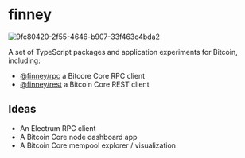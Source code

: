 # finney

![9fc80420-2f55-4646-b907-33f463c4bda2](https://user-images.githubusercontent.com/704789/213870250-11f830dd-6fa2-491d-a758-342398c84314.jpeg)

A set of TypeScript packages and application experiments for Bitcoin, including:

* [@finney/rpc](./packages/rpc/) a Bitcore Core RPC client
* [@finney/rest](./packages/rest) a Bitcoin Core REST client

## Ideas
* An Electrum RPC client
* A Bitcoin Core node dashboard app
* A Bitcoin Core mempool explorer / visualization
